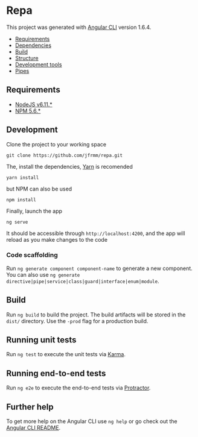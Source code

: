 # Repa

This project was generated with [Angular CLI](https://github.com/angular/angular-cli) version 1.6.4.

* [Requirements](#requirements)
* [Dependencies](#dependencies)
* [Build](#build)
* [Structure](#structure)
* [Development tools](#development-tools)
* [Pipes](#pipes)

## Requirements
- [NodeJS v6.11.*](https://nodejs.org/en/download/)
- [NPM 5.6.*](https://www.npmjs.com/get-npm?utm_source=house&utm_medium=homepage&utm_campaign=free%20orgs&utm_term=Install%20npm)

## Development

Clone the project to your working space
```
git clone https://github.com/jfrmm/repa.git
```

The, install the dependencies, [Yarn](https://yarnpkg.com/en/docs/install) is recomended
```
yarn install
```

but NPM can also be used
```
npm install
```

Finally, launch the app
```
ng serve
```

It should be accessible through `http://localhost:4200`, and the app will reload as you make changes to the code

### Code scaffolding

Run `ng generate component component-name` to generate a new component. You can also use `ng generate directive|pipe|service|class|guard|interface|enum|module`.

## Build

Run `ng build` to build the project. The build artifacts will be stored in the `dist/` directory. Use the `-prod` flag for a production build.

## Running unit tests

Run `ng test` to execute the unit tests via [Karma](https://karma-runner.github.io).

## Running end-to-end tests

Run `ng e2e` to execute the end-to-end tests via [Protractor](http://www.protractortest.org/).

## Further help

To get more help on the Angular CLI use `ng help` or go check out the [Angular CLI README](https://github.com/angular/angular-cli/blob/master/README.md).
